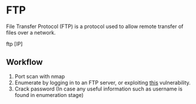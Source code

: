 # FTP
File Transfer Protocol (FTP) is a protocol used to allow remote transfer of files over a network.  

ftp [IP]

## Workflow
1. Port scan with nmap
2. Enumerate by logging in to an FTP server, or exploiting [this](https://www.exploit-db.com/exploits/20745) vulnerability.
3. Crack password (In case any useful information such as username is found in enumeration stage)
